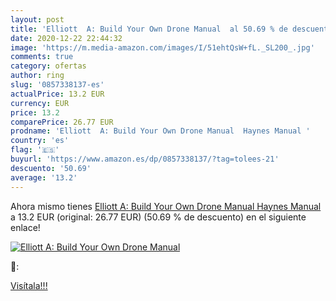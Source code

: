 ```yaml
---
layout: post
title: 'Elliott  A: Build Your Own Drone Manual  al 50.69 % de descuento'
date: 2020-12-22 22:44:32
image: 'https://m.media-amazon.com/images/I/51ehtQsW+fL._SL200_.jpg'
comments: true
category: ofertas
author: ring
slug: '0857338137-es'
actualPrice: 13.2 EUR
currency: EUR
price: 13.2
comparePrice: 26.77 EUR
prodname: 'Elliott  A: Build Your Own Drone Manual  Haynes Manual '
country: 'es'
flag: '🇪🇸'
buyurl: 'https://www.amazon.es/dp/0857338137/?tag=tolees-21'
descuento: '50.69'
average: '13.2'
---
```


Ahora mismo tienes [Elliott  A: Build Your Own Drone Manual  Haynes Manual ](https://www.amazon.es/dp/0857338137/?tag=tolees-21) a 13.2 EUR (original: 26.77 EUR) (50.69 %  de descuento) en el siguiente enlace!

[![Elliott  A: Build Your Own Drone Manual ](https://m.media-amazon.com/images/I/51ehtQsW+fL._SL200_.jpg)](https://www.amazon.es/dp/0857338137/?tag=tolees-21)

🔎:


[Visítala!!!](https://www.amazon.es/dp/0857338137/?tag=tolees-21)
